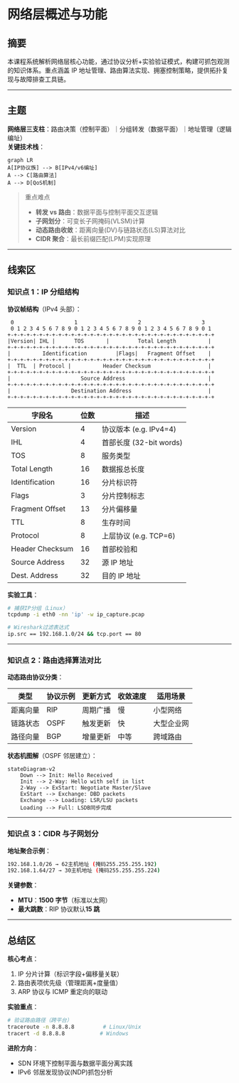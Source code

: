 # 网络层概述与功能

## 摘要

本课程系统解析网络层核心功能，通过协议分析+实验验证模式，构建可抓包观测的知识体系。重点涵盖 IP 地址管理、路由算法实现、拥塞控制策略，提供拓扑复现与故障排查工具链。

---

## 主题

**网络层三支柱**：路由决策（控制平面）｜分组转发（数据平面）｜地址管理（逻辑编址）  
**关键技术栈**：

```mermaid
graph LR
A[IP协议族] --> B[IPv4/v6编址]
A --> C[路由算法]
A --> D[QoS机制]
```

> 重点难点
>
> - **转发 vs 路由**：数据平面与控制平面交互逻辑
> - **子网划分**：可变长子网掩码(VLSM)计算
> - **动态路由收敛**：距离向量(DV)与链路状态(LS)算法对比
> - **CIDR 聚合**：最长前缀匹配(LPM)实现原理

---

## 线索区

### 知识点 1：IP 分组结构

**协议帧结构**（IPv4 头部）：

```plaintext
 0                   1                   2                   3   
 0 1 2 3 4 5 6 7 8 9 0 1 2 3 4 5 6 7 8 9 0 1 2 3 4 5 6 7 8 9 0 1 
+-+-+-+-+-+-+-+-+-+-+-+-+-+-+-+-+-+-+-+-+-+-+-+-+-+-+-+-+-+-+-+-+
|Version| IHL |      TOS       |         Total Length          |
+-+-+-+-+-+-+-+-+-+-+-+-+-+-+-+-+-+-+-+-+-+-+-+-+-+-+-+-+-+-+-+-+
|          Identification         |Flags|   Fragment Offset    |
+-+-+-+-+-+-+-+-+-+-+-+-+-+-+-+-+-+-+-+-+-+-+-+-+-+-+-+-+-+-+-+-+
|  TTL  | Protocol |          Header Checksum                  |
+-+-+-+-+-+-+-+-+-+-+-+-+-+-+-+-+-+-+-+-+-+-+-+-+-+-+-+-+-+-+-+-+
|                      Source Address                          |
+-+-+-+-+-+-+-+-+-+-+-+-+-+-+-+-+-+-+-+-+-+-+-+-+-+-+-+-+-+-+-+-+
|                   Destination Address                        |
+-+-+-+-+-+-+-+-+-+-+-+-+-+-+-+-+-+-+-+-+-+-+-+-+-+-+-+-+-+-+-+-+
```

| 字段名           | 位数  | 描述                     |
|------------------|-------|--------------------------|
| Version         | 4     | 协议版本 (e.g. IPv4=4)  |
| IHL             | 4     | 首部长度 (32-bit words)  |
| TOS             | 8     | 服务类型                 |
| Total Length    | 16    | 数据报总长度             |
| Identification  | 16    | 分片标识符               |
| Flags           | 3     | 分片控制标志             |
| Fragment Offset | 13    | 分片偏移量               |
| TTL             | 8     | 生存时间                 |
| Protocol        | 8     | 上层协议 (e.g. TCP=6)   |
| Header Checksum | 16    | 首部校验和               |
| Source Address  | 32    | 源 IP 地址               |
| Dest. Address   | 32    | 目的 IP 地址             |

**实验工具**：

```bash
# 捕获IP分组（Linux）
tcpdump -i eth0 -nn 'ip' -w ip_capture.pcap

# Wireshark过滤表达式
ip.src == 192.168.1.0/24 && tcp.port == 80
```

---

### 知识点 2：路由选择算法对比

**动态路由协议分类**：  

| 类型 | 协议示例 | 更新方式 | 收敛速度 | 适用场景 |
|------|----------|----------|----------|----------|
| 距离向量 | RIP | 周期广播 | 慢 | 小型网络 |
| 链路状态 | OSPF | 触发更新 | 快 | 大型企业网 |
| 路径向量 | BGP | 增量更新 | 中等 | 跨域路由 |

**状态机图解**（OSPF 邻居建立）：

```mermaid
stateDiagram-v2
    Down --> Init: Hello Received
    Init --> 2-Way: Hello with self in list
    2-Way --> ExStart: Negotiate Master/Slave
    ExStart --> Exchange: DBD packets
    Exchange --> Loading: LSR/LSU packets
    Loading --> Full: LSDB同步完成
```

---

### 知识点 3：CIDR 与子网划分

**地址聚合示例**：

```bash
192.168.1.0/26 → 62主机地址 (掩码255.255.255.192)
192.168.1.64/27 → 30主机地址 (掩码255.255.255.224)
```

**关键参数**：

- **MTU**：**1500 字节**（标准以太网）
- **最大跳数**：RIP 协议默认**15 跳**

---

## 总结区

**核心考点**：

1. IP 分片计算（标识字段+偏移量关联）
2. 路由表项优先级（管理距离+度量值）
3. ARP 协议与 ICMP 重定向的联动

**实验重点**：

```bash
# 验证路由路径（跨平台）
traceroute -n 8.8.8.8         # Linux/Unix
tracert -d 8.8.8.8           # Windows
```

**进阶方向**：

- SDN 环境下控制平面与数据平面分离实践
- IPv6 邻居发现协议(NDP)抓包分析
